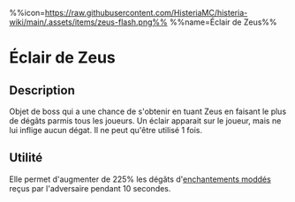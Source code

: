 %%icon=https://raw.githubusercontent.com/HisteriaMC/histeria-wiki/main/.assets/items/zeus-flash.png%%
%%name=Éclair de Zeus%%

# Éclair de Zeus

## Description
Objet de boss qui a une chance de s'obtenir en tuant Zeus en faisant le plus de dégâts parmis tous les joueurs. 
Un éclair apparait sur le joueur, mais ne lui inflige aucun dégat. Il ne peut qu'être utilisé 1 fois.

## Utilité
Elle permet d'augmenter de 225% les dégâts d'[enchantements moddés](https://histeria.fr/wiki/enchantements) reçus par l'adversaire pendant 10 secondes. 

